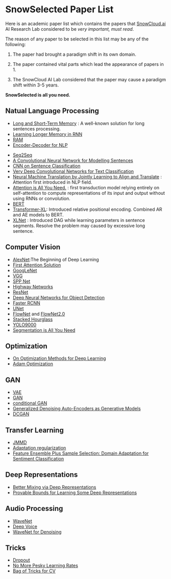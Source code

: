 # SnowSelected Paper List

Here is an academic paper list which contains the papers that [SnowCloud.ai](https://www.snowcloud.ai) AI Research Lab considered to be *very important, must read*.

The reason of any paper to be selected in this list may be any of the following:

1. The paper had brought a paradigm shift in its own domain.

2. The paper contained vital parts which lead the appearance of papers in 1.

3. The SnowCloud AI Lab considered that the paper may cause a paradigm shift within 3-5 years.

**SnowSelected  is all you need.**

## Natual Language Processing

* [Long and Short-Term Memory](https://www.mitpressjournals.org/doi/10.1162/neco.1997.9.8.1735) : A well-known solution for long sentences processing.
* [Learning Longer Memory in RNN](https://arxiv.org/pdf/1412.7753.pdf)
* [RAM](https://arxiv.org/pdf/1406.6247.pdf)
* [Encoder-Decoder for NLP](https://arxiv.org/pdf/1406.1078.pdf)
- [Seq2Seq](https://arxiv.org/pdf/1409.3215.pdf)
- [A Convolutional Neural Network for Modelling Sentences](https://arxiv.org/pdf/1404.2188.pdf)
- [CNN on Sentence Classification](https://arxiv.org/pdf/1408.5882.pdf)
- [Very Deep Convolutional Networks
   for Text Classification](https://arxiv.org/pdf/1606.01781.pdf)
- [Neural Machine Translation by Jointly Learning to Align and Translate](https://arxiv.org/pdf/1409.0473.pdf) : Attention first introduced in NLP field.
- [Attention is All You Need.](https://arxiv.org/abs/1706.03762) : first transduction model relying
    entirely on self-attention to compute representations of its input and output without using RNNs or
    convolution.
- [BERT](https://arxiv.org/abs/1810.04805)
- [Transformer-XL](https://arxiv.org/abs/1901.02860): Introduced relative positional encoding. Combined AR and AE models to BERT.
- [XLNet](https://arxiv.org/pdf/1906.08237.pdf) : Introduced DAG while learning parameters in sentence segments. Resolve the problem may caused by excessive long sentence.

## Computer Vision

- [AlexNet](https://dl.acm.org/citation.cfm?id=3065386):The Beginning of Deep Learning
- [First Attention Solution](https://arxiv.org/abs/1109.3737)
- [GoogLeNet](https://www.cs.unc.edu/~wliu/papers/GoogLeNet.pdf)
- [VGG](https://arxiv.org/pdf/1409.1556.pdf)
- [SPP Net](https://arxiv.org/pdf/1406.4729.pdf)
- [Highway Networks](https://papers.nips.cc/paper/5850-training-very-deep-networks.pdf)
- [ResNet](https://arxiv.org/pdf/1512.03385.pdf)
- [Deep Neural Networks for Object Detection](https://pdfs.semanticscholar.org/713f/73ce5c3013d9fb796c21b981dc6629af0bd5.pdf)
- [Faster RCNN](https://arxiv.org/pdf/1506.01497.pdf)
- [UNet](https://arxiv.org/pdf/1505.04597.pdf)
- [FlowNet](https://arxiv.org/pdf/1504.06852.pdf) and [FlowNet2.0](https://arxiv.org/pdf/1612.01925.pdf)
- [Stacked Hourglass](https://arxiv.org/pdf/1603.06937.pdf)
- [YOLO9000](https://arxiv.org/pdf/1612.08242.pdf)
- [Segmentation is All You Need](https://arxiv.org/pdf/1904.13300.pdf)

## Optimization

- [On Optimization Methods for Deep Learning](http://ai.stanford.edu/~ang/papers/icml11-OptimizationForDeepLearning.pdf)
- [Adam Optimization](https://arxiv.org/pdf/1412.6980.pdf)

## GAN

- [VAE](https://arxiv.org/abs/1312.6114)
- [GAN](https://arxiv.org/pdf/1406.2661.pdf)
- [conditional GAN](https://arxiv.org/pdf/1411.1784.pdf)
- [Generalized Denoising Auto-Encoders as Generative Models](http://papers.nips.cc/paper/5023-generalized-denoising-auto-encoders-as-generative-models.pdf)
- [DCGAN](https://arxiv.org/pdf/1511.06434.pdf)

## Transfer Learning

- [JMMD](https://www.cv-foundation.org/openaccess/content_iccv_2013/papers/Long_Transfer_Feature_Learning_2013_ICCV_paper.pdf)
- [Adaptation regularization](http://citeseerx.ist.psu.edu/viewdoc/download?doi=10.1.1.708.6330&rep=rep1&type=pdf)
- [Feature Ensemble Plus Sample Selection: Domain Adaptation for Sentiment Classification](http://www.nlpr.ia.ac.cn/2013papers/gjkw/gk107.pdf)

## Deep Representations

- [Better Mixing via Deep Representations](https://arxiv.org/pdf/1207.4404.pdf)
- [Provable Bounds for Learning Some Deep
   Representations](https://arxiv.org/pdf/1310.6343.pdf)

## Audio Processing

- [WaveNet](https://arxiv.org/pdf/1609.03499.pdf)
- [Deep Voice](https://arxiv.org/pdf/1702.07825.pdf)
- [WaveNet for Denoising](https://arxiv.org/pdf/1706.07162.pdf)

## Tricks

- [Dropout](http://papers.nips.cc/paper/4882-dropout-training-as-adaptive-regularization.pdf)
- [No More Pesky Learning Rates](https://arxiv.org/pdf/1206.1106.pdf)
- [Bag of Tricks for CV](https://arxiv.org/pdf/1812.01187.pdf)

